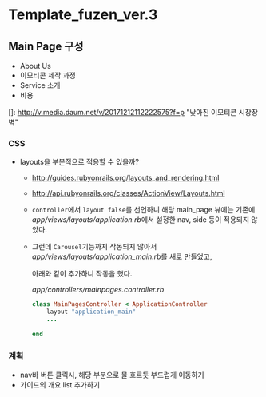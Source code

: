# Template_fuzen_ver.3



## Main Page 구성

- About Us
- 이모티콘 제작 과정
- Service 소개
- 비용

[]: http://v.media.daum.net/v/20171212112222575?f=p	"낮아진 이모티콘 시장장벽"



### CSS 

- layouts을 부분적으로 적용할 수 있을까?

  - http://guides.rubyonrails.org/layouts_and_rendering.html

  - http://api.rubyonrails.org/classes/ActionView/Layouts.html

  - `controller`에서 `layout false`를 선언하니 해당 main_page 뷰에는 기존에 *app/views/layouts/application.rb*에서 설정한 nav, side 등이 적용되지 않았다. 

  - 그런데 `Carousel`기능까지 작동되지 않아서 *app/views/layouts/application_main.rb*를 새로 만들었고,

    아래와 같이 추가하니 작동을 했다.

    *app/controllers/mainpages.controller.rb*

    ```ruby
    class MainPagesController < ApplicationController
        layout "application_main"
        ...
        
    end
    ```

    

### 계획

- nav바 버튼 클릭시, 해당 부분으로 물 흐르듯 부드럽게 이동하기
- 가이드의 개요 list 추가하기